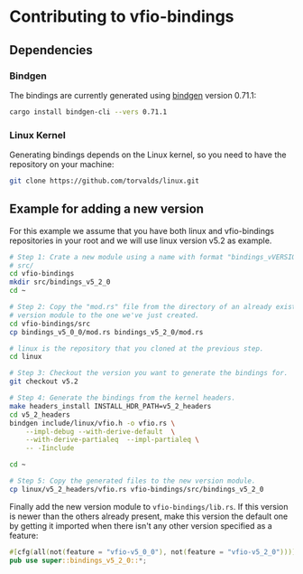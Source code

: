 # Contributing to vfio-bindings

## Dependencies

### Bindgen
The bindings are currently generated using
[bindgen](https://crates.io/crates/bindgen) version 0.71.1:

```bash
cargo install bindgen-cli --vers 0.71.1
```

### Linux Kernel
Generating bindings depends on the Linux kernel, so you need to have the
repository on your machine:

```bash
git clone https://github.com/torvalds/linux.git
```

## Example for adding a new version

For this example we assume that you have both linux and vfio-bindings
repositories in your root and we will use linux version v5.2 as example.

```bash
# Step 1: Crate a new module using a name with format "bindings_vVERSION" in
# src/
cd vfio-bindings
mkdir src/bindings_v5_2_0
cd ~

# Step 2: Copy the "mod.rs" file from the directory of an already existing
# version module to the one we've just created.
cd vfio-bindings/src
cp bindings_v5_0_0/mod.rs bindings_v5_2_0/mod.rs

# linux is the repository that you cloned at the previous step.
cd linux

# Step 3: Checkout the version you want to generate the bindings for.
git checkout v5.2

# Step 4: Generate the bindings from the kernel headers.
make headers_install INSTALL_HDR_PATH=v5_2_headers
cd v5_2_headers
bindgen include/linux/vfio.h -o vfio.rs \
    --impl-debug --with-derive-default  \
    --with-derive-partialeq  --impl-partialeq \
    -- -Iinclude

cd ~

# Step 5: Copy the generated files to the new version module.
cp linux/v5_2_headers/vfio.rs vfio-bindings/src/bindings_v5_2_0
```
Finally add the new version module to `vfio-bindings/lib.rs`. If this version
is newer than the others already present, make this version the default one by
getting it imported when there isn't any other version specified as a feature:

```rust
#[cfg(all(not(feature = "vfio-v5_0_0"), not(feature = "vfio-v5_2_0")))]
pub use super::bindings_v5_2_0::*;
```
